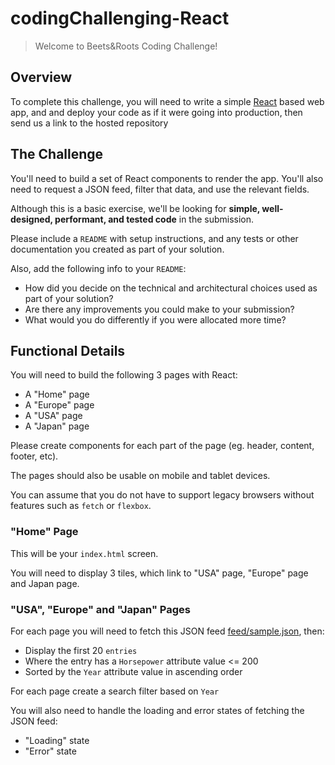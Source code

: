 # codingChallenging-React

> Welcome to Beets&Roots Coding Challenge!

## Overview

To complete this challenge, you will need to write a simple [React](https://facebook.github.io/react/) based web app, and and deploy your code as if it were going into production, then send us a link to the hosted repository


## The Challenge

You'll need to build a set of React components to render the app. You'll also need to request a JSON feed, filter that data, and use the relevant fields.

Although this is a basic exercise, we'll be looking for **simple, well-designed, performant, and tested code** in the submission.

Please include a `README` with setup instructions, and any tests or other documentation you created as part of your solution.

Also, add the following info to your `README`:

- How did you decide on the technical and architectural choices used as part of your solution?
- Are there any improvements you could make to your submission?
- What would you do differently if you were allocated more time?

## Functional Details

You will need to build the following 3 pages with React:

- A "Home" page
- A "Europe" page
- A "USA" page
- A "Japan" page

Please create components for each part of the page (eg. header, content, footer, etc).

The pages should also be usable on mobile and tablet devices.

You can assume that you do not have to support legacy browsers without features such as `fetch` or `flexbox`.

### "Home" Page

This will be your `index.html` screen.

You will need to display 3 tiles, which link to "USA" page, "Europe" page and Japan page.

### "USA", "Europe" and "Japan" Pages


For each page you will need to fetch this JSON feed [feed/sample.json](https://github.com/vega/vega/blob/master/docs/data/cars.json), then:

- Display the first 20 `entries`
- Where the entry has a `Horsepower` attribute value <= 200
- Sorted by the `Year` attribute value in ascending order

For each page create a search filter based on  `Year` 

You will also need to handle the loading and error states of fetching the JSON feed:

- "Loading" state
- "Error" state 



